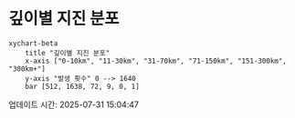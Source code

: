 # 깊이별 지진 분포

```mermaid
xychart-beta
    title "깊이별 지진 분포"
    x-axis ["0-10km", "11-30km", "31-70km", "71-150km", "151-300km", "300km+"]
    y-axis "발생 횟수" 0 --> 1640
    bar [512, 1638, 72, 9, 0, 1]
```

업데이트 시간: 2025-07-31 15:04:47
